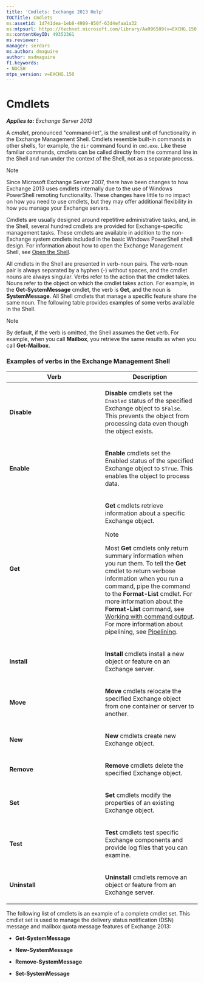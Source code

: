 ```yaml
---
title: 'Cmdlets: Exchange 2013 Help'
TOCTitle: Cmdlets
ms:assetid: 1d741dea-1eb8-4909-850f-63d4efaa1a32
ms:mtpsurl: https://technet.microsoft.com/library/Aa996589(v=EXCHG.150)
ms:contentKeyID: 49352361
ms.reviewer: 
manager: serdars
ms.author: dmaguire
author: msdmaguire
f1.keywords:
- NOCSH
mtps_version: v=EXCHG.150
---
```


# Cmdlets

_**Applies to:** Exchange Server 2013_

A *cmdlet*, pronounced "command-let", is the smallest unit of functionality in the Exchange Management Shell. Cmdlets resemble built-in commands in other shells, for example, the `dir` command found in `cmd.exe`. Like these familiar commands, cmdlets can be called directly from the command line in the Shell and run under the context of the Shell, not as a separate process.

> [!NOTE]
> Since Microsoft Exchange Server 2007, there have been changes to how Exchange 2013 uses cmdlets internally due to the use of Windows PowerShell remoting functionality. These changes have little to no impact on how you need to use cmdlets, but they may offer additional flexibility in how you manage your Exchange servers.

Cmdlets are usually designed around repetitive administrative tasks, and, in the Shell, several hundred cmdlets are provided for Exchange-specific management tasks. These cmdlets are available in addition to the non-Exchange system cmdlets included in the basic Windows PowerShell shell design. For information about how to open the Exchange Management Shell, see [Open the Shell](/powershell/exchange/open-the-exchange-management-shell).

All cmdlets in the Shell are presented in verb-noun pairs. The verb-noun pair is always separated by a hyphen (-) without spaces, and the cmdlet nouns are always singular. Verbs refer to the action that the cmdlet takes. Nouns refer to the object on which the cmdlet takes action. For example, in the **Get-SystemMessage** cmdlet, the verb is **Get**, and the noun is **SystemMessage**. All Shell cmdlets that manage a specific feature share the same noun. The following table provides examples of some verbs available in the Shell.

> [!NOTE]
> By default, if the verb is omitted, the Shell assumes the <STRONG>Get</STRONG> verb. For example, when you call <STRONG>Mailbox</STRONG>, you retrieve the same results as when you call <STRONG>Get-Mailbox</STRONG>.

### Examples of verbs in the Exchange Management Shell

<table>
<colgroup>
<col style="width: 50%" />
<col style="width: 50%" />
</colgroup>
<thead>
<tr class="header">
<th>Verb</th>
<th>Description</th>
</tr>
</thead>
<tbody>
<tr class="odd">
<td><p><strong>Disable</strong></p></td>
<td><p><strong>Disable</strong> cmdlets set the <code>Enabled</code> status of the specified Exchange object to <code>$False</code>. This prevents the object from processing data even though the object exists.</p></td>
</tr>
<tr class="even">
<td><p><strong>Enable</strong></p></td>
<td><p><strong>Enable</strong> cmdlets set the Enabled status of the specified Exchange object to <code>$True</code>. This enables the object to process data.</p></td>
</tr>
<tr class="odd">
<td><p><strong>Get</strong></p></td>
<td><p><strong>Get</strong> cmdlets retrieve information about a specific Exchange object.</p>

> [!NOTE]
> Most <STRONG>Get</STRONG> cmdlets only return summary information when you run them. To tell the <STRONG>Get</STRONG> cmdlet to return verbose information when you run a command, pipe the command to the <STRONG>Format-List</STRONG> cmdlet. For more information about the <STRONG>Format-List</STRONG> command, see <A href="working-with-command-output-exchange-2013-help.md">Working with command output</A>. For more information about pipelining, see <A href="/powershell/module/microsoft.powershell.core/about/about_pipelines">Pipelining</A>.

</td>
</tr>
<tr class="even">
<td><p><strong>Install</strong></p></td>
<td><p><strong>Install</strong> cmdlets install a new object or feature on an Exchange server.</p></td>
</tr>
<tr class="odd">
<td><p><strong>Move</strong></p></td>
<td><p><strong>Move</strong> cmdlets relocate the specified Exchange object from one container or server to another.</p></td>
</tr>
<tr class="even">
<td><p><strong>New</strong></p></td>
<td><p><strong>New</strong> cmdlets create new Exchange object.</p></td>
</tr>
<tr class="odd">
<td><p><strong>Remove</strong></p></td>
<td><p><strong>Remove</strong> cmdlets delete the specified Exchange object.</p></td>
</tr>
<tr class="even">
<td><p><strong>Set</strong></p></td>
<td><p><strong>Set</strong> cmdlets modify the properties of an existing Exchange object.</p></td>
</tr>
<tr class="odd">
<td><p><strong>Test</strong></p></td>
<td><p><strong>Test</strong> cmdlets test specific Exchange components and provide log files that you can examine.</p></td>
</tr>
<tr class="even">
<td><p><strong>Uninstall</strong></p></td>
<td><p><strong>Uninstall</strong> cmdlets remove an object or feature from an Exchange server.</p></td>
</tr>
</tbody>
</table>

The following list of cmdlets is an example of a complete cmdlet set. This cmdlet set is used to manage the delivery status notification (DSN) message and mailbox quota message features of Exchange 2013:

  - **Get-SystemMessage**

  - **New-SystemMessage**

  - **Remove-SystemMessage**

  - **Set-SystemMessage**